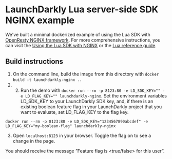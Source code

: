 # LaunchDarkly Lua server-side SDK NGINX example

We've built a minimal dockerized example of using the Lua SDK with [OpenResty NGINX framework](https://openresty-reference.readthedocs.io/en/latest/Lua_Nginx_API/). For more comprehensive instructions, you can visit the [Using the Lua SDK with NGINX](https://docs.launchdarkly.com/guides/sdk/nginx) or the [Lua reference guide](https://docs.launchdarkly.com/sdk/server-side/lua).

## Build instructions

1. On the command line, build the image from this directory with `docker build -t launchdarkly-nginx .`.
2. 2. Run the demo with `docker run --rm -p 8123:80 -e LD_SDK_KEY="" -e LD_FLAG_KEY="" launchdarkly-nginx`. Set the environment variables LD_SDK_KEY to your LaunchDarkly SDK key, and, if there is an existing boolean feature flag in your LaunchDarkly project that you want to evaluate, set LD_FLAG_KEY to the flag key.

```
docker run --rm -p 8123:80 -e LD_SDK_KEY="1234567890abcdef" -e LD_FLAG_KEY="my-boolean-flag" launchdarkly-nginx
```

3. Open `localhost:8123` in your browser. Toggle the flag on to see a change in the page.

You should receive the message ”Feature flag is <true/false> for this user”.
